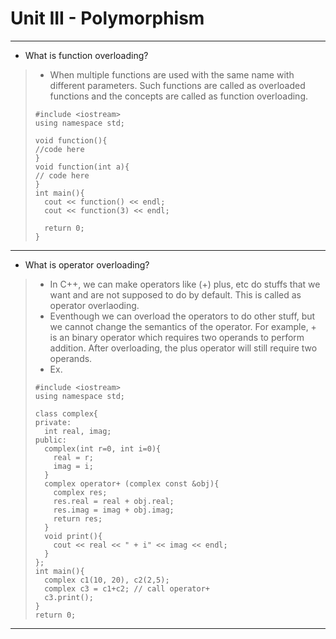 # Unit III - Polymorphism
---

* What is function overloading? 
> * When multiple functions are used with the same name with different parameters. Such functions are called as overloaded functions and the concepts are called as function overloading.
> ```
> #include <iostream>
> using namespace std;
> 
> void function(){
> //code here
> }
> void function(int a){
> // code here
> }
> int main(){
>   cout << function() << endl;
>   cout << function(3) << endl;
>   
>   return 0;
> }
> 

---

* What is operator overloading?
> * In C++, we can make operators like (+) plus, etc do stuffs that we want and are not supposed to do by default. This is called as operator overlaoding.
> * Eventhough we can overload the operators to do other stuff, but we cannot change the semantics of the operator. For example, + is an binary operator which requires two operands to perform addition. After overloading, the plus operator will still require two operands.
> * Ex.
> ```
> #include <iostream>
> using namespace std;
>
> class complex{
> private:
>   int real, imag;
> public:
>   complex(int r=0, int i=0){
>     real = r;
>     imag = i;
>   }
>   complex operator+ (complex const &obj){
>     complex res;
>     res.real = real + obj.real;
>     res.imag = imag + obj.imag;
>     return res;
>   }
>   void print(){
>     cout << real << " + i" << imag << endl;
>   }
> };
> int main(){
>   complex c1(10, 20), c2(2,5);
>   complex c3 = c1+c2; // call operator+
>   c3.print();  
> }
> return 0;
> ```
-----------

